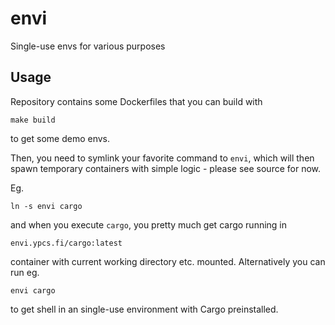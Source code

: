 # envi
Single-use envs for various purposes

## Usage

Repository contains some Dockerfiles that you can build with

    make build

to get some demo envs.

Then, you need to symlink your favorite command to `envi`, which will then
spawn temporary containers with simple logic - please see source for now.

Eg.

    ln -s envi cargo

and when you execute `cargo`, you pretty much get cargo running in

    envi.ypcs.fi/cargo:latest

container with current working directory etc. mounted. Alternatively you can
run eg.

    envi cargo

to get shell in an single-use environment with Cargo preinstalled.

